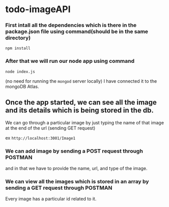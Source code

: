 # todo-imageAPI

### First intall all the dependencies which is there in the package.json file using command(should be in the same directory)
```
npm install
```
### After that we will run our node app using command
```
node index.js
```
(no need for running the ``` mongod ``` server locally) 
I have connected it to the mongoDB Atlas.

## Once the app started, we can see all the image and its details which is being stored in the db.

We can go through a particular image by just typing the name of that image at the end of the url (sending GET request)

ex ``` http://localhost:3001/Image1 ```

### We can add image by sending a POST request through **POSTMAN**
and in that we have to provide the name, url, and type of the image.

### We can view all the images which is stored in an array by sending a GET request through POSTMAN
Every image has a particular id related to it.

